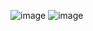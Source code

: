 ![image](https://github.com/SelimErenKarar/Frontend_Of_MarkovChain_TextGenerator/assets/121455925/7c832788-a570-44fd-96be-f50e23456f37)
![image](https://github.com/SelimErenKarar/Frontend_Of_MarkovChain_TextGenerator/assets/121455925/7474b35b-1646-4d3c-bc86-09c94bbc1d14)

